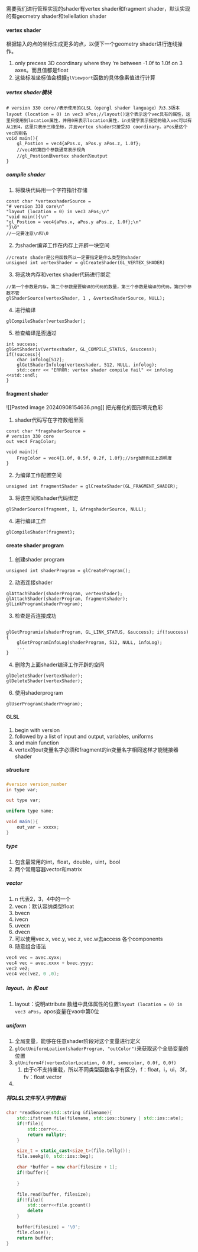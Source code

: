 需要我们进行管理实现的shader有vertex shader和fragment shader，默认实现的有geometry shader和tellellation shader

#### vertex shader
根据输入的点的坐标生成更多的点，以便下一个geometry shader进行连线操作。
1. only precess 3D coordinary where they ‘re between -1.0f to 1.0f on 3 axes。而且值都是float
2. 这些标准坐标值会根据`glViewport`函数的具体像素值进行计算

##### vertex shader模块
```
# version 330 core//表示使用的GLSL（opengl shader language）为3.3版本
layout (location = 0) in vec3 aPos;//layout()这个表示这个vec具有的属性，这里只使用到location属性，并用0来表示location属性，in关键字表示接受的输入vec可以有从1到4，这里只表示三维坐标，并且vertex shader只接受3D coordinary。aPos是这个vec的别名
void main(){
	gl_Postion = vec4{aPos.x, aPos.y aPos.z, 1.0f};
	//vec4的第四个参数通常表示视角
	//gl_Postion是vertex shader的output
}
```

##### compile shader
1. 将模块代码用一个字符指针存储
```
const char *vertexshaderSource = 
"# version 330 core\n"
"layout (location = 0) in vec3 aPos;\n"
"void main(){\n"
"gl_Postion = vec4{aPos.x, aPos.y aPos.z, 1.0f};\n"
"}\0"
//一定要注意\n和\0
```
2. 为shader编译工作在内存上开辟一块空间
```
//create shader是公用函数所以一定要指定是什么类型的shader
unsigned int vertexShader = glCreateShader(GL_VERTEX_SHADER)
```
3. 将这块内存和vertex shader代码进行绑定
```
//第一个参数是内存，第二个参数是要编译的代码的数量，第三个参数是编译的代码，第四个参数不管
glShaderSource(vertexShader, 1 , &vertexShaderSource, NULL);
```
4. 进行编译
```
glCompileShader(vertexShader);
```
5. 检查编译是否通过
```
int success;
glGetShaderiv(vertexshader, GL_COMPILE_STATUS, &success);
if(!success){
	char infolog[512];
	glGetShaderInfolog(vertexshader, 512, NULL, infolog);
	std::cerr << "ERROR: vertex shader compile fail" << infolog <<std::endl;
}
```


#### fragment shader
![[Pasted image 20240908154636.png]]
把光栅化的图形填充色彩
1. shader代码写在字符数组里面
```
const char *fragshaderSource = 
# version 330 core
out vec4 FragColor;

void main(){
	FragColor = vec4{1.0f, 0.5f, 0.2f, 1.0f};//srgb颜色加上透明度
}
```
2. 为编译工作配置空间
```
unsigned int fragmentShader = glCreateShader(GL_FRAGMENT_SHADER);
```
3. 将该空间和shader代码绑定
```
glShaderSource(fragment, 1, &fragshaderSource, NULL);
```
4. 进行编译工作
```
glCompileShader(fragment);
```

#### create shader program
1. 创建shader program
```
unsigned int shaderProgram = glCreateProgram();
```
2. 动态连接shader
```
glAttachShader(shaderProgram, vertexshader);
glAttachShader(shaderProgram, fragmentshader);
glLinkProgram(shaderProgram);
```
3. 检查是否连接成功
```
  
glGetProgramiv(shaderProgram, GL_LINK_STATUS, &success); if(!success) { 
	glGetProgramInfoLog(shaderProgram, 512, NULL, infoLog); 
	... 
}
```
4. 删除为上面shader编译工作开辟的空间
```
glDeleteShader(vertexShader);
glDeleteShader(vertexShader);
```
6. 使用shaderprogram
```
glUserProgram(shaderProgram);
```

#### GLSL
1. begin with version
2. followed by a list of input and output, variables, uniforms
3. and main function
4. vertex的out变量名字必须和fragment的in变量名字相同这样才能链接器shader
##### structure
```glsl
#version version_number
in type var;

out type var;

uniform type name;

void main(){
	out_var = xxxxx;
}
```

##### type
1. 包含最常用的int，float，double，uint，bool
2. 两个常用容器vector和matrix
##### vector
1. n 代表2，3，4中的一个
2. vecn：默认容纳类型float
3. bvecn
4. ivecn
5. uvecn
6. dvecn
7. 可以使用vec.x, vec.y, vec.z, vec.w去access 各个components
8. 随意组合语法
```c++
vec4 vec = avec.xyxx;
vec4 vec = avec.xxxx + bvec.yyyy;
vec2 ve2;
vec4 vec(ve2, 0 ,0);
```
##### layout、in 和 out
1. layout：说明attribute 数组中具体属性的位置`layout (location = 0) in vec3 aPos`，apos变量在vao中第0位
##### uniform
1. 全局变量，能够在任意shader阶段对这个变量进行定义
2. `glGetUniformLoation(shaderProgram, "outColor")`来获取这个全局变量的位置
3. `glUniform4f(vertexColorLocation, 0.0f, somecolor, 0.0f, 0,0f)`
	1. 由于c不支持重载，所以不同类型函数名字有区分，f：float，i，ui，3f，fv：float vector
4. 


##### 将GLSL文件写入字符数组
```c++
char *readSource(std::string &filename){
	std::ifstream file(filename, std::ios::binary | std::ios::ate);
	if(!file){
		std::cerr<<....
		return nullptr;
	}

	size_t = static_cast<size_t>(file.tellg());
	file.seekg(0, std::ios::beg);

	char *buffer = new char[filesize + 1];
	if(!buffer){
		
	}

	file.read(buffer, filesize);
	if(!file){
		std::cerr<<file.gcount()
		delete
	}

	buffer[filesize] = '\0';
	file.close();
	return buffer;
}
```